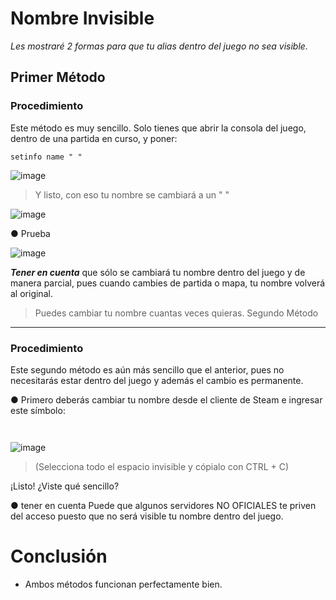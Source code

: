 
# Nombre Invisible

*_Les mostraré 2 formas para que tu alias dentro del juego no sea visible._*

## Primer Método

### Procedimiento

Este método es muy sencillo. Solo tienes que abrir la consola del juego, dentro de una partida en curso, y poner:

```
setinfo name " "
```
![image](https://github.com/user-attachments/assets/bd073fce-723f-48b6-be9a-3791b3b07950)

> Y listo, con eso tu nombre se cambiará a un " " 

![image](https://github.com/user-attachments/assets/a9796057-335d-4a96-aa9f-91c95bea4bed)

● Prueba

![image](https://github.com/user-attachments/assets/dcd3501b-7d0d-4aeb-a90f-85dc14ddbac4)

***Tener en cuenta*** que sólo se cambiará tu nombre dentro del juego y de manera parcial, pues cuando cambies de partida o mapa, tu nombre volverá al original.

> Puedes cambiar tu nombre cuantas veces quieras.
Segundo Método

---

### Procedimiento

Este segundo método es aún más sencillo que el anterior, pues no necesitarás estar dentro del juego y además el cambio es permanente.

  ● Primero deberás cambiar tu nombre desde el cliente de Steam e ingresar este símbolo:
```
็
```
![image](https://github.com/user-attachments/assets/b9b92ac9-4bd2-4072-8fa8-bbd288cc319e)

> (Selecciona todo el espacio invisible y cópialo con CTRL + C)

¡Listo! ¿Viste qué sencillo?

● tener en cuenta Puede que algunos servidores NO OFICIALES te priven del acceso puesto que no será visible tu nombre dentro del juego.


# Conclusión

- Ambos métodos funcionan perfectamente bien.


